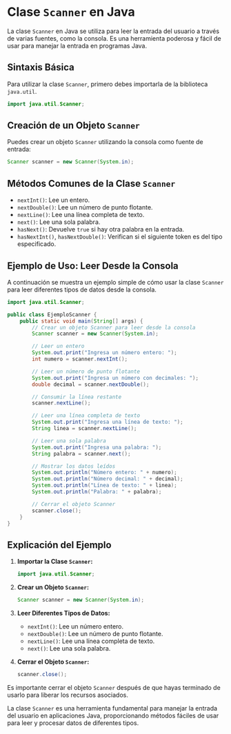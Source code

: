 # Clase `Scanner` en Java

La clase `Scanner` en Java se utiliza para leer la entrada del usuario a través de varias fuentes, como la consola. Es una herramienta poderosa y fácil de usar para manejar la entrada en programas Java.

## Sintaxis Básica

Para utilizar la clase `Scanner`, primero debes importarla de la biblioteca `java.util`.

```java
import java.util.Scanner;
```

## Creación de un Objeto `Scanner`

Puedes crear un objeto `Scanner` utilizando la consola como fuente de entrada:

```java
Scanner scanner = new Scanner(System.in);
```

## Métodos Comunes de la Clase `Scanner`

- `nextInt()`: Lee un entero.
- `nextDouble()`: Lee un número de punto flotante.
- `nextLine()`: Lee una línea completa de texto.
- `next()`: Lee una sola palabra.
- `hasNext()`: Devuelve `true` si hay otra palabra en la entrada.
- `hasNextInt()`, `hasNextDouble()`: Verifican si el siguiente token es del tipo especificado.

## Ejemplo de Uso: Leer Desde la Consola

A continuación se muestra un ejemplo simple de cómo usar la clase `Scanner` para leer diferentes tipos de datos desde la consola.

```java
import java.util.Scanner;

public class EjemploScanner {
    public static void main(String[] args) {
        // Crear un objeto Scanner para leer desde la consola
        Scanner scanner = new Scanner(System.in);

        // Leer un entero
        System.out.print("Ingresa un número entero: ");
        int numero = scanner.nextInt();

        // Leer un número de punto flotante
        System.out.print("Ingresa un número con decimales: ");
        double decimal = scanner.nextDouble();

        // Consumir la línea restante
        scanner.nextLine();

        // Leer una línea completa de texto
        System.out.print("Ingresa una línea de texto: ");
        String linea = scanner.nextLine();

        // Leer una sola palabra
        System.out.print("Ingresa una palabra: ");
        String palabra = scanner.next();

        // Mostrar los datos leídos
        System.out.println("Número entero: " + numero);
        System.out.println("Número decimal: " + decimal);
        System.out.println("Línea de texto: " + linea);
        System.out.println("Palabra: " + palabra);

        // Cerrar el objeto Scanner
        scanner.close();
    }
}
```

## Explicación del Ejemplo

1. **Importar la Clase `Scanner`:**

    ```java
    import java.util.Scanner;
    ```

2. **Crear un Objeto `Scanner`:**

    ```java
    Scanner scanner = new Scanner(System.in);
    ```
    

3. **Leer Diferentes Tipos de Datos:**

    - `nextInt()`: Lee un número entero.
    - `nextDouble()`: Lee un número de punto flotante.
    - `nextLine()`: Lee una línea completa de texto.
    - `next()`: Lee una sola palabra.

4. **Cerrar el Objeto `Scanner`:**

    ```java
    scanner.close();
    ```

Es importante cerrar el objeto `Scanner` después de que hayas terminado de usarlo para liberar los recursos asociados.

La clase `Scanner` es una herramienta fundamental para manejar la entrada del usuario en aplicaciones Java, proporcionando métodos fáciles de usar para leer y procesar datos de diferentes tipos.